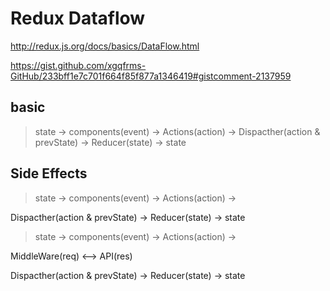 # Redux Dataflow

http://redux.js.org/docs/basics/DataFlow.html


https://gist.github.com/xgqfrms-GitHub/233bff1e7c701f664f85f877a1346419#gistcomment-2137959





## basic

> state -> components(event) -> Actions(action) -> Dispacther(action & prevState) -> Reducer(state) -> state




## Side Effects


> state -> components(event) -> Actions(action) -> 

Dispacther(action & prevState) -> Reducer(state) -> state


> state -> components(event) -> Actions(action) -> 

MiddleWare(req) <--> API(res) 

Dispacther(action & prevState) -> Reducer(state) -> state




